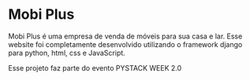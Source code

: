 # Mobi Plus
Mobi Plus é uma empresa de venda de móveis para sua casa e lar. Esse website foi completamente desenvolvido utilizando o framework django para python, html, css e JavaScript. 

Esse projeto faz parte do evento PYSTACK WEEK 2.0
